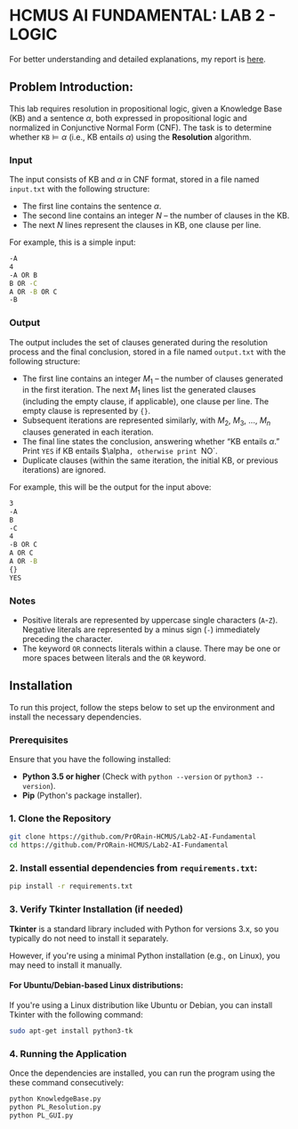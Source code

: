 # HCMUS AI FUNDAMENTAL: LAB 2 - LOGIC
For better understanding and detailed explanations, my report is [here](doc/Report.pdf).


## Problem Introduction:

This lab requires resolution in propositional logic, given a Knowledge Base (KB) and a sentence $\alpha$, both expressed in propositional logic and normalized in Conjunctive Normal Form (CNF). The task is to determine whether $\texttt{KB} \vDash \alpha$ (i.e., KB entails $\alpha$) using the **Resolution** algorithm.

### Input
The input consists of KB and $\alpha$ in CNF format, stored in a file named `input.txt` with the following structure:
- The first line contains the sentence $\alpha$.
- The second line contains an integer $N$ – the number of clauses in the KB.
- The next $N$ lines represent the clauses in KB, one clause per line.

For example, this is a simple input:

```bash
-A 
4 
-A OR B 
B OR -C 
A OR -B OR C 
-B

```

### Output
The output includes the set of clauses generated during the resolution process and the final conclusion, stored in a file named `output.txt` with the following structure:
- The first line contains an integer $M_1$ – the number of clauses generated in the first iteration. The next $M_1$ lines list the generated clauses (including the empty clause, if applicable), one clause per line. The empty clause is represented by `{}`.
- Subsequent iterations are represented similarly, with $M_2$, $M_3$, ..., $M_n$ clauses generated in each iteration.
- The final line states the conclusion, answering whether “KB entails $\alpha$.” Print `YES` if KB entails $\alpha`, otherwise print `NO`.
- Duplicate clauses (within the same iteration, the initial KB, or previous iterations) are ignored.

For example, this will be the output for the input above:
```bash
3
-A
B
-C
4
-B OR C
A OR C
A OR -B
{}
YES
```

### Notes
- Positive literals are represented by uppercase single characters (`A`-`Z`). Negative literals are represented by a minus sign (`-`) immediately preceding the character.
- The keyword `OR` connects literals within a clause. There may be one or more spaces between literals and the `OR` keyword.



## Installation

To run this project, follow the steps below to set up the environment and install the necessary dependencies.

### Prerequisites

Ensure that you have the following installed:

- **Python 3.5 or higher** (Check with `python --version` or `python3 --version`).
- **Pip** (Python's package installer).

### 1. Clone the Repository

```bash
git clone https://github.com/PrORain-HCMUS/Lab2-AI-Fundamental
cd https://github.com/PrORain-HCMUS/Lab2-AI-Fundamental
```

### 2. Install essential dependencies from `requirements.txt`:

```bash
pip install -r requirements.txt
```

### 3. Verify Tkinter Installation (if needed)

**Tkinter** is a standard library included with Python for versions 3.x, so you typically do not need to install it separately.

However, if you're using a minimal Python installation (e.g., on Linux), you may need to install it manually.

#### For Ubuntu/Debian-based Linux distributions:
If you're using a Linux distribution like Ubuntu or Debian, you can install Tkinter with the following command:

```bash
sudo apt-get install python3-tk
```

### 4. Running the Application
Once the dependencies are installed, you can run the program using the these command consecutively:
```bash
python KnowledgeBase.py
python PL_Resolution.py
python PL_GUI.py
```